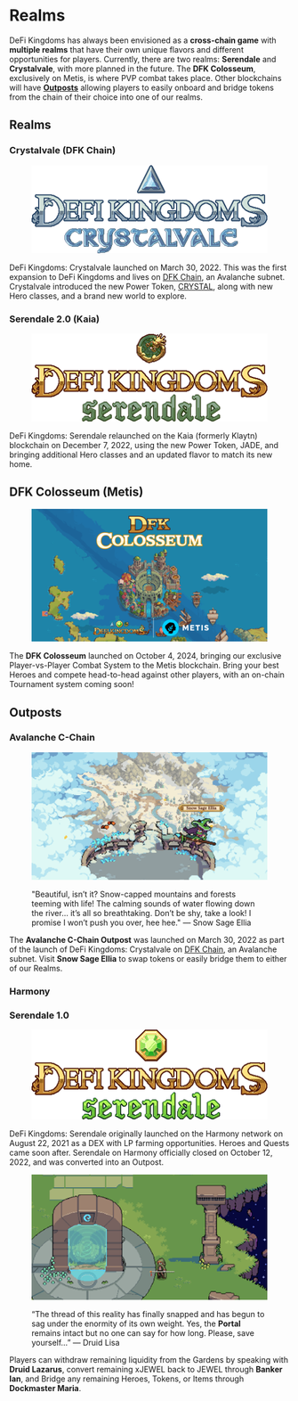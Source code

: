 # Realms

DeFi Kingdoms has always been envisioned as a **cross-chain game** with **multiple realms** that have their own unique flavors and different opportunities for players. Currently, there are two realms: **Serendale** and **Crystalvale**, with more planned in the future. The **DFK Colosseum**, exclusively on Metis, is where PVP combat takes place.  Other blockchains will have [**Outposts**](realms.md#outposts) allowing players to easily onboard and bridge tokens from the chain of their choice into one of our realms.

## Realms

### Crystalvale (DFK Chain)

<figure><img src="../.gitbook/assets/DFK Crystalvale Full Logo DIGITAL.png" alt=""><figcaption></figcaption></figure>

DeFi Kingdoms: Crystalvale launched on March 30, 2022. This was the first expansion to DeFi Kingdoms and lives on [DFK Chain](defi-kingdoms-blockchain.md), an Avalanche subnet. Crystalvale introduced the new Power Token, [CRYSTAL](power-tokens/crystal-token.md), along with new Hero classes, and a brand new world to explore.

### Serendale 2.0 (Kaia)

<figure><img src="../.gitbook/assets/dfk_serendale2_logo 480.png" alt=""><figcaption></figcaption></figure>

DeFi Kingdoms: Serendale relaunched on the Kaia (formerly Klaytn) blockchain on December 7, 2022, using the new Power Token, JADE, and bringing additional Hero classes and an updated flavor to match its new home.

## DFK Colosseum (Metis)

<figure><img src="../.gitbook/assets/PvP Launch - full.png" alt="" width="563"><figcaption></figcaption></figure>

The **DFK Colosseum** launched on October 4, 2024, bringing our exclusive Player-vs-Player Combat System to the Metis blockchain. Bring your best Heroes and compete head-to-head against other players, with an on-chain Tournament system coming soon!

## Outposts

### Avalanche C-Chain

<figure><img src="../.gitbook/assets/avalanche-outpost.png" alt=""><figcaption><p>"Beautiful, isn’t it? Snow-capped mountains and forests teeming with life! The calming sounds of water flowing down the river… it’s all so breathtaking. Don’t be shy, take a look! I promise I won’t push you over, hee hee." — Snow Sage Ellia</p></figcaption></figure>

The **Avalanche C-Chain Outpost** was launched on March 30, 2022 as part of the launch of DeFi Kingdoms: Crystalvale on [DFK Chain](defi-kingdoms-blockchain.md), an Avalanche subnet. Visit **Snow Sage Ellia** to swap tokens or easily bridge them to either of our Realms.

### Harmony

### Serendale 1.0

<figure><img src="../.gitbook/assets/DFK Serendale Full Logo DIGITAL.png" alt=""><figcaption></figcaption></figure>

DeFi Kingdoms: Serendale originally launched on the Harmony network on August 22, 2021 as a DEX with LP farming opportunities. Heroes and Quests came soon after. Serendale on Harmony officially closed on October 12, 2022, and was converted into an Outpost.

<figure><img src="../.gitbook/assets/harmony_outpost.png" alt=""><figcaption><p>“The thread of this reality has finally snapped and has begun to sag under the enormity of its own weight. Yes, the <strong>Portal</strong> remains intact but no one can say for how long. Please, save yourself…” — Druid Lisa</p></figcaption></figure>

Players can withdraw remaining liquidity from the Gardens by speaking with **Druid Lazarus**, convert remaining xJEWEL back to JEWEL through **Banker Ian**, and Bridge any remaining Heroes, Tokens, or Items through **Dockmaster Maria**.

